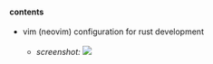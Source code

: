 #### contents
- vim (neovim) configuration for rust development<br><br>
  - _screenshot:_
    ![](https://i.ibb.co/W01sBPx/Screenshot-20230426-134352.jpg)
